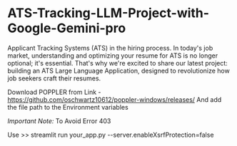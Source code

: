 # ATS-Tracking-LLM-Project-with-Google-Gemini-pro
Applicant Tracking Systems (ATS) in the hiring process. In today's job market, understanding and optimizing your resume for ATS is no longer optional; it's essential. That's why we're excited to share our latest project: building an ATS Large Language Application, designed to revolutionize how job seekers craft their resumes.

Download POPPLER from Link  - https://github.com/oschwartz10612/poppler-windows/releases/
And add the file path to the Environment variables


*Important Note:* To Avoid Error 403


 Use >> streamlit run your_app.py --server.enableXsrfProtection=false


